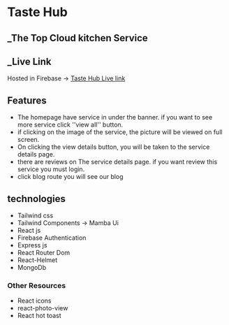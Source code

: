 # Taste Hub
## _The Top Cloud kitchen Service


## _Live Link

Hosted in Firebase -> [Taste Hub Live link](https://rainbow-academy-50e27.web.app/)

## Features

- The homepage  have service in under the banner. if you want to see more service click ''view all'' button.
- if  clicking on the image of the service, the picture will be viewed on full screen.
- On clicking the view details button, you  will be taken to the service details page.
- there are reviews on The service details page. if you want review this service you must login.
- click blog route you will see our blog

## technologies

- Tailwind css 
- Tailwind Components -> Mamba Ui
- React js
- Firebase Authentication
- Express js
- React Router Dom
- React-Helmet
- MongoDb

### Other Resources

- React icons
- react-photo-view
- React hot toast
